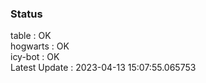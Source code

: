 ### Status


table : OK  
hogwarts : OK  
icy-bot : OK  
Latest Update : 2023-04-13 15:07:55.065753
